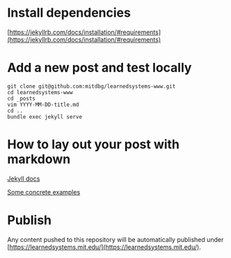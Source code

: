 # Install dependencies
[https://jekyllrb.com/docs/installation/#requirements](https://jekyllrb.com/docs/installation/#requirements)

# Add a new post and test locally
```
git clone git@github.com:mitdbg/learnedsystems-www.git
cd learnedsystems-www
cd _posts
vim YYYY-MM-DD-title.md
cd ..
bundle exec jekyll serve
```

# How to lay out your post with markdown
[Jekyll docs](https://jekyllrb.com/docs/posts/)

[Some concrete examples](https://github.com/niklasbuschmann/contrast/tree/master/_posts)

# Publish
Any content pushed to this repository will be automatically published under [https://learnedsystems.mit.edu/](https://learnedsystems.mit.edu/).
